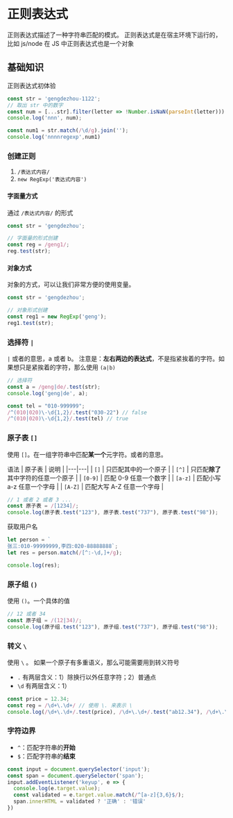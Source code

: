 # 正则表达式
正则表达式描述了一种字符串匹配的模式。
正则表达式是在宿主环境下运行的，比如 js/node
在 JS 中正则表达式也是一个对象


## 基础知识
正则表达式初体验
```js
const str = 'gengdezhou-1122';
// 取出 str 中的数字
const num = [...str].filter(letter => !Number.isNaN(parseInt(letter))).join('');
console.log('nnn', num);

const num1 = str.match(/\d/g).join('');
console.log('nnnnregexp',num1)
```

### 创建正则
1. `/表达式内容/`
2. `new RegExp('表达式内容')`


#### 字面量方式
通过 `/表达式内容/` 的形式
```javascript
const str = 'gengdezhou';

// 字面量的形式创建
const reg = /geng1/;
reg.test(str);
```


#### 对象方式
对象的方式，可以让我们非常方便的使用变量。
```javascript
const str = 'gengdezhou';

// 对象形式创建
const reg1 = new RegExp('geng');
reg1.test(str);
```


### 选择符 `|`
`|` 或者的意思，a 或者 b。
注意是：**左右两边的表达式**，不是指紧挨着的字符。如果想只是紧挨着的字符，那么使用 `(a|b)`

```js
// 选择符
const a = /geng|de/.test(str);
console.log('geng|de', a);

const tel = "010-999999";
/^(010|020)\-\d{1,2}/.test("030-22") // false
/^(010|020)\-\d{1,2}/.test(tel) // true
```


### 原子表 `[]`
使用 `[]`。在一组字符串中匹配**某一个**元字符。或者的意思。

语法
| 原子表  | 说明  |
|---|---|
| `[]` | 只匹配其中的一个原子  |
| `[^]` | 只匹配**除了**其中字符的任意一个原子  |
| `[0-9]` | 匹配 0-9 任意一个数字  |
| `[a-z]` | 匹配小写 a-z 任意一个字母  |
| `[A-Z]` | 匹配大写 A-Z 任意一个字母  |


```js
// 1 或者 2 或者 3 ...
const 原子表 = /[1234]/;
console.log(原子表.test("123"), 原子表.test("737"), 原子表.test("98"));

```

获取用户名
```js
let person = `
张三:010-99999999,李四:020-88888888`;
let res = person.match(/[^:-\d,]+/g);

console.log(res);
```



### 原子组 `()`
使用 `()`。一个具体的值

```js
// 12 或者 34
const 原子组 = /(12|34)/;
console.log(原子组.test("123"), 原子组.test("737"), 原子组.test("98"));
```



### 转义 `\`
使用 `\` 。
如果一个原子有多重语义，那么可能需要用到转义符号
* `.` 有两层含义：1）除换行以外任意字符；2）普通点
* `\d` 有两层含义：1）

```js
const price = 12.34;
const reg = /\d+\.\d+/ // 使用 \. 来表示 \
console.log(/\d+\.\d+/.test(price), /\d+\.\d+/.test("ab12.34"), /\d+\.\d+/.test("**1234"))
```



### 字符边界
* `^`：匹配字符串的**开始**
* `$`：匹配字符串的**结束**

```js
const input = document.querySelector('input');
const span = document.querySelector('span');
input.addEventListener('keyup', e => {
  console.log(e.target.value);
  const validated = e.target.value.match(/^[a-z]{3,6}$/);
  span.innerHTML = validated ? '正确' : '错误'
})
```
